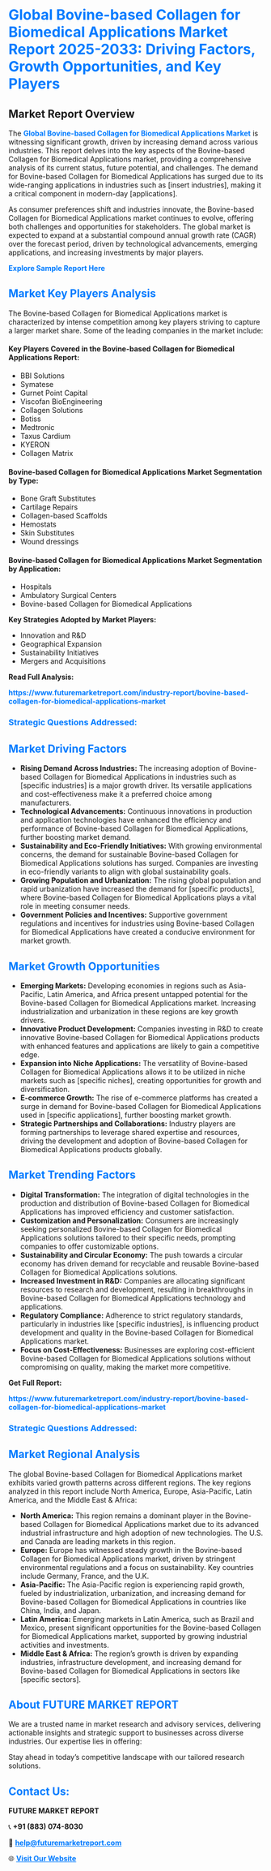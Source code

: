 <h1 style="color: #007BFF;">Global Bovine-based Collagen for Biomedical Applications Market Report 2025-2033: Driving Factors, Growth Opportunities, and Key Players</h1>

<section id="overview">
<h2>Market Report Overview</h2>
<p>The <a href="https://www.futuremarketreport.com/industry-report/bovine-based-collagen-for-biomedical-applications-market" style="color: #007BFF; text-decoration: none;"><strong>Global Bovine-based Collagen for Biomedical Applications Market</strong></a> is witnessing significant growth, driven by increasing demand across various industries. This report delves into the key aspects of the Bovine-based Collagen for Biomedical Applications market, providing a comprehensive analysis of its current status, future potential, and challenges. The demand for Bovine-based Collagen for Biomedical Applications has surged due to its wide-ranging applications in industries such as [insert industries], making it a critical component in modern-day [applications].</p>
<p>As consumer preferences shift and industries innovate, the Bovine-based Collagen for Biomedical Applications market continues to evolve, offering both challenges and opportunities for stakeholders. The global market is expected to expand at a substantial compound annual growth rate (CAGR) over the forecast period, driven by technological advancements, emerging applications, and increasing investments by major players.</p>
</section>

<section id="overview">
<p><a href="https://www.futuremarketreport.com/request-sample/reportId=120035" style="color: #007BFF; text-decoration: none;"><strong>Explore Sample Report Here</strong></a></p>
</section>

<section id="key-players">
<h2 style="color: #007BFF;">Market Key Players Analysis</h2>
<p>The Bovine-based Collagen for Biomedical Applications market is characterized by intense competition among key players striving to capture a larger market share. Some of the leading companies in the market include:</p>
<h4>Key Players Covered in the Bovine-based Collagen for Biomedical Applications Report:</h4>
<ul><li>BBI Solutions</li><li>Symatese</li><li>Gurnet Point Capital</li><li>Viscofan BioEngineering</li><li>Collagen Solutions</li><li>Botiss</li><li>Medtronic</li><li>Taxus Cardium</li><li>KYERON</li><li>Collagen Matrix</li></ul>
<h4>Bovine-based Collagen for Biomedical Applications Market Segmentation by Type:</h4>
<ul><li>Bone Graft Substitutes</li><li>Cartilage Repairs</li><li>Collagen-based Scaffolds</li><li>Hemostats</li><li>Skin Substitutes</li><li>Wound dressings</li></ul>

<h4>Bovine-based Collagen for Biomedical Applications Market Segmentation by Application:</h4>
<ul><li>Hospitals</li><li>Ambulatory Surgical Centers</li><li>Bovine-based Collagen for Biomedical Applications</li></ul>
<p><strong>Key Strategies Adopted by Market Players:</strong></p>
<ul>
<li>Innovation and R&D</li>
<li>Geographical Expansion</li>
<li>Sustainability Initiatives</li>
<li>Mergers and Acquisitions</li>
</ul>
</section>

<section>
<p><strong>Read Full Analysis: </strong></p><a href="https://www.futuremarketreport.com/industry-report/bovine-based-collagen-for-biomedical-applications-market" style="color: #007BFF; text-decoration: none;"><strong>https://www.futuremarketreport.com/industry-report/bovine-based-collagen-for-biomedical-applications-market</strong></a>
<h3 style="color: #007BFF;">Strategic Questions Addressed:</h3>
</section>

<section id="driving-factors">
<h2 style="color: #007BFF;">Market Driving Factors</h2>
<ul>
<li><strong>Rising Demand Across Industries:</strong> The increasing adoption of Bovine-based Collagen for Biomedical Applications in industries such as [specific industries] is a major growth driver. Its versatile applications and cost-effectiveness make it a preferred choice among manufacturers.</li>
<li><strong>Technological Advancements:</strong> Continuous innovations in production and application technologies have enhanced the efficiency and performance of Bovine-based Collagen for Biomedical Applications, further boosting market demand.</li>
<li><strong>Sustainability and Eco-Friendly Initiatives:</strong> With growing environmental concerns, the demand for sustainable Bovine-based Collagen for Biomedical Applications solutions has surged. Companies are investing in eco-friendly variants to align with global sustainability goals.</li>
<li><strong>Growing Population and Urbanization:</strong> The rising global population and rapid urbanization have increased the demand for [specific products], where Bovine-based Collagen for Biomedical Applications plays a vital role in meeting consumer needs.</li>
<li><strong>Government Policies and Incentives:</strong> Supportive government regulations and incentives for industries using Bovine-based Collagen for Biomedical Applications have created a conducive environment for market growth.</li>
</ul>
</section>

<section id="growth-opportunities">
<h2 style="color: #007BFF;">Market Growth Opportunities</h2>
<ul>
<li><strong>Emerging Markets:</strong> Developing economies in regions such as Asia-Pacific, Latin America, and Africa present untapped potential for the Bovine-based Collagen for Biomedical Applications market. Increasing industrialization and urbanization in these regions are key growth drivers.</li>
<li><strong>Innovative Product Development:</strong> Companies investing in R&D to create innovative Bovine-based Collagen for Biomedical Applications products with enhanced features and applications are likely to gain a competitive edge.</li>
<li><strong>Expansion into Niche Applications:</strong> The versatility of Bovine-based Collagen for Biomedical Applications allows it to be utilized in niche markets such as [specific niches], creating opportunities for growth and diversification.</li>
<li><strong>E-commerce Growth:</strong> The rise of e-commerce platforms has created a surge in demand for Bovine-based Collagen for Biomedical Applications used in [specific applications], further boosting market growth.</li>
<li><strong>Strategic Partnerships and Collaborations:</strong> Industry players are forming partnerships to leverage shared expertise and resources, driving the development and adoption of Bovine-based Collagen for Biomedical Applications products globally.</li>
</ul>
</section>

<section id="trending-factors">
<h2 style="color: #007BFF;">Market Trending Factors</h2>
<ul>
<li><strong>Digital Transformation:</strong> The integration of digital technologies in the production and distribution of Bovine-based Collagen for Biomedical Applications has improved efficiency and customer satisfaction.</li>
<li><strong>Customization and Personalization:</strong> Consumers are increasingly seeking personalized Bovine-based Collagen for Biomedical Applications solutions tailored to their specific needs, prompting companies to offer customizable options.</li>
<li><strong>Sustainability and Circular Economy:</strong> The push towards a circular economy has driven demand for recyclable and reusable Bovine-based Collagen for Biomedical Applications solutions.</li>
<li><strong>Increased Investment in R&D:</strong> Companies are allocating significant resources to research and development, resulting in breakthroughs in Bovine-based Collagen for Biomedical Applications technology and applications.</li>
<li><strong>Regulatory Compliance:</strong> Adherence to strict regulatory standards, particularly in industries like [specific industries], is influencing product development and quality in the Bovine-based Collagen for Biomedical Applications market.</li>
<li><strong>Focus on Cost-Effectiveness:</strong> Businesses are exploring cost-efficient Bovine-based Collagen for Biomedical Applications solutions without compromising on quality, making the market more competitive.</li>
</ul>
</section>

<section>
<p><strong>Get Full Report: </strong></p><a href="https://www.futuremarketreport.com/industry-report/bovine-based-collagen-for-biomedical-applications-market" style="color: #007BFF; text-decoration: none;"><strong>https://www.futuremarketreport.com/industry-report/bovine-based-collagen-for-biomedical-applications-market</strong></a>
<h3 style="color: #007BFF;">Strategic Questions Addressed:</h3>
</section>


<section id="regional-analysis">
<h2 style="color: #007BFF;">Market Regional Analysis</h2>
<p>The global Bovine-based Collagen for Biomedical Applications market exhibits varied growth patterns across different regions. The key regions analyzed in this report include North America, Europe, Asia-Pacific, Latin America, and the Middle East & Africa:</p>
<ul>
<li><strong>North America:</strong> This region remains a dominant player in the Bovine-based Collagen for Biomedical Applications market due to its advanced industrial infrastructure and high adoption of new technologies. The U.S. and Canada are leading markets in this region.</li>
<li><strong>Europe:</strong> Europe has witnessed steady growth in the Bovine-based Collagen for Biomedical Applications market, driven by stringent environmental regulations and a focus on sustainability. Key countries include Germany, France, and the U.K.</li>
<li><strong>Asia-Pacific:</strong> The Asia-Pacific region is experiencing rapid growth, fueled by industrialization, urbanization, and increasing demand for Bovine-based Collagen for Biomedical Applications in countries like China, India, and Japan.</li>
<li><strong>Latin America:</strong> Emerging markets in Latin America, such as Brazil and Mexico, present significant opportunities for the Bovine-based Collagen for Biomedical Applications market, supported by growing industrial activities and investments.</li>
<li><strong>Middle East & Africa:</strong> The region’s growth is driven by expanding industries, infrastructure development, and increasing demand for Bovine-based Collagen for Biomedical Applications in sectors like [specific sectors].</li>
</ul>
</section>

<footer>
<h2 style="color: #007BFF;">About FUTURE MARKET REPORT</h2>
<p>We are a trusted name in market research and advisory services, delivering actionable insights and strategic support to businesses across diverse industries. Our expertise lies in offering:</p>

<p>Stay ahead in today’s competitive landscape with our tailored research solutions.</p>

<h2 style="color: #007BFF;">Contact Us:</h2>
<p><strong>FUTURE MARKET REPORT</strong></p>
<p>📞 <strong>+91 (883) 074-8030</strong></p>
<p>📧 <strong><a href="mailto:help@futuremarketreport.com" style="color: #007BFF;">help@futuremarketreport.com</a></strong></p>
<p>🌐 <strong><a href="https://www.futuremarketreport.com/" style="color: #007BFF;">Visit Our Website</a></strong></p>
</footer>